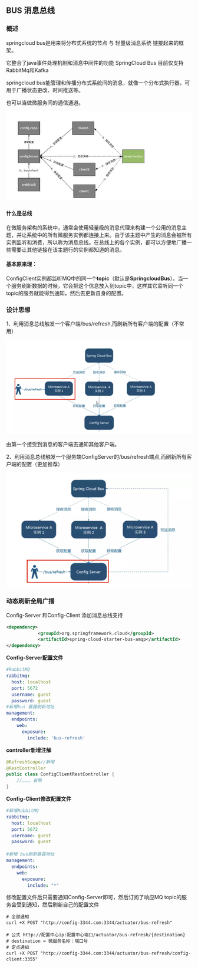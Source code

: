 ## BUS 消息总线

### 概述

springcloud bus是用来将分布式系统的节点  与  轻量级消息系统  链接起来的框架。 

它整合了java事件处理机制和消息中间件的功能 SpringCloud Bus 目前仅支持RabbitMq和Kafka 

springcloud bus能管理和传播分布式系统间的消息，就像一个分布式执行器，可用于广播状态更改、时间推送等。 

也可以当做微服务间的通信通道。

![image-20200524195959155](assets/image-20200524195959155.png)

#### 什么是总线 

在微服务架构的系统中，通常会使用轻量级的消息代理来构建一个公用的消息主题，并让系统中的所有微服务实例都连接上来。由于该主题中产生的消息会被所有实例监听和消费，所以称为消息总线。在总线上的各个实例，都可以方便地广播一些需要让其他链接在该主题行的实例都知道的消息。 

#### 基本原来理：
ConfigClient实例都监听MQ中的同一个**topic**（默认是**SpringcloudBus**）。当一个服务刷新数据的时候，它会把这个信息放入到topic中，这样其它监听同一个topic的服务就能得到通知，然后去更新自身的配置。





### 设计思想

1、利用消息总线触发一个客户端/bus/refresh,而刷新所有客户端的配置（不常用）

![image-20200524200611684](assets/image-20200524200611684.png)

由第一个接受到消息的客户端去通知其他客户端。



2、利用消息总线触发一个服务端ConfigServer的/bus/refresh端点,而刷新所有客户端的配置（更加推荐）

![image-20200524200644474](assets/image-20200524200644474.png)



### 动态刷新全局广播

Config-Server  和Config-Client 添加消息总线支持

```xml
<dependency>
            <groupId>org.springframework.cloud</groupId>
            <artifactId>spring-cloud-starter-bus-amqp</artifactId>
</dependency>
```



**Config-Server配置文件**

```yaml
#RabbitMQ
rabbitmq:
  host: localhost
  port: 5672
  username: guest
  password: guest
#新增bus 暴露刷新地址
management:
  endpoints:
    web:
      exposure:
        include: 'bus-refresh'
```



**controller新增注解**

```java
@RefreshScope//新增
@RestController
public class ConfigClientRestController {
    //。。。。省略
}
```



**Config-Client修改配置文件**

```yaml
#新增RabbitMQ
rabbitmq:
  host: localhost
  port: 5672
  username: guest
  password: guest

#新增 bus刷新暴露地址
management:
  endpoints:
    web:
      exposure:
        include: "*"
```



修改配置文件后只需要通知Config-Server即可，然后订阅了响应MQ topic的服务会受到通知，然后刷新自己的配置文件

```
# 全部通知
curl +X POST "http://config-3344.com:3344/actuator/bus-refresh"

# 公式 http://配置中心ip:配置中心端口/actuator/bus-refresh/{destination}
# destination = 微服务名称：端口号
# 定点通知
curl +X POST "http://config-3344.com:3344/actuator/bus-refresh/config-client:3355"
```